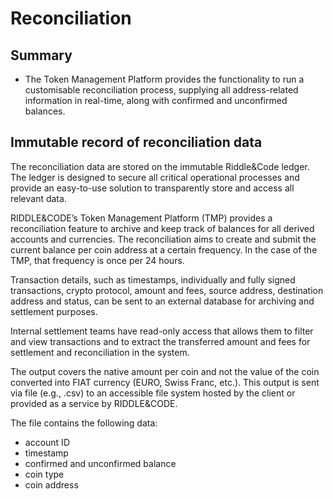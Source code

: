 # Reconciliation

## Summary

* The Token Management Platform provides the functionality to run a customisable reconciliation process, supplying all address-related information in real-time, along with confirmed and unconfirmed balances.

## Immutable record of reconciliation data

The reconciliation data are stored on the immutable Riddle&Code ledger. The ledger is designed to secure all critical operational processes and provide an easy-to-use solution to transparently store and access all relevant data.

RIDDLE&CODE’s Token Management Platform (TMP) provides a reconciliation feature to archive and keep track of balances for all derived accounts and currencies. The reconciliation aims to create and submit the current balance per coin address at a certain frequency. In the case of the TMP, that frequency is once per 24 hours.

Transaction details, such as timestamps, individually and fully signed transactions, crypto protocol, amount and fees, source address, destination address and status, can be sent to an external database for archiving and settlement purposes.

Internal settlement teams have read-only access that allows them to filter and view transactions and to extract the transferred amount and fees for settlement and reconciliation in the system.

The output covers the native amount per coin and not the value of the coin converted into FIAT currency (EURO, Swiss Franc, etc.). This output is sent via file (e.g., .csv) to an accessible file system hosted by the client or provided as a service by RIDDLE&CODE.

The file contains the following data:

* account ID
* timestamp
* confirmed and unconfirmed balance
* coin type
* coin address